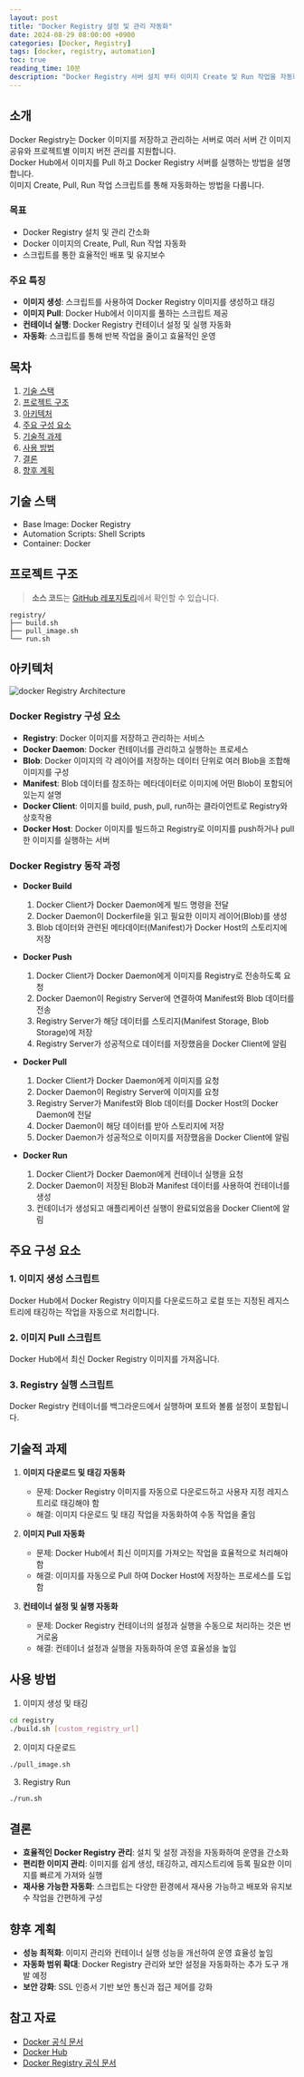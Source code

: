 ```yaml
---
layout: post
title: "Docker Registry 설정 및 관리 자동화"
date: 2024-08-29 08:00:00 +0900
categories: [Docker, Registry]
tags: [docker, registry, automation]
toc: true
reading_time: 10분
description: "Docker Registry 서버 설치 부터 이미지 Create 및 Run 작업을 자동화하는 방법을 설명합니다. Docker Hub에서 이미지를 Pull 하고 컨테이너로 실행하는 스크립트를 다룹니다."
---
```


## 소개

Docker Registry는 Docker 이미지를 저장하고 관리하는 서버로 여러 서버 간 이미지 공유와 프로젝트별 이미지 버전 관리를 지원합니다.  
Docker Hub에서 이미지를 Pull 하고 Docker Registry 서버를 실행하는 방법을 설명합니다.  
이미지 Create, Pull, Run 작업 스크립트를 통해 자동화하는 방법을 다룹니다.

### 목표

- Docker Registry 설치 및 관리 간소화
- Docker 이미지의 Create, Pull, Run 작업 자동화
- 스크립트를 통한 효율적인 배포 및 유지보수

### 주요 특징

- **이미지 생성**: 스크립트를 사용하여 Docker Registry 이미지를 생성하고 태깅
- **이미지 Pull**:  Docker Hub에서 이미지를 풀하는 스크립트 제공
- **컨테이너 실행**: Docker Registry 컨테이너 설정 및 실행 자동화
- **자동화**: 스크립트를 통해 반복 작업을 줄이고 효율적인 운영

## 목차

1. [기술 스택](#기술-스택)
2. [프로젝트 구조](#프로젝트-구조)
3. [아키텍처](#아키텍처)
4. [주요 구성 요소](#주요-구성-요소)
5. [기술적 과제](#기술적-과제)
6. [사용 방법](#사용-방법)
7. [결론](#결론)
8. [향후 계획](#향후-계획)

## 기술 스택

- Base Image: Docker Registry
- Automation Scripts: Shell Scripts
- Container: Docker

## 프로젝트 구조

> **소스 코드**는 [GitHub 레포지토리](https://github.com/chudevops/docker-build/tree/master/registry)에서 확인할 수 있습니다.

```plaintext
registry/
├── build.sh
├── pull_image.sh
└── run.sh
```

## 아키텍처

![docker Registry Architecture](/assets/img/2024-08-29-docker-registry/docker_registry_architecture.png)

### Docker Registry 구성 요소

- **Registry**: Docker 이미지를 저장하고 관리하는 서비스
- **Docker Daemon**: Docker 컨테이너를 관리하고 실행하는 프로세스
- **Blob**: Docker 이미지의 각 레이어를 저장하는 데이터 단위로 여러 Blob을 조합해 이미지를 구성
- **Manifest**: Blob 데이터를 참조하는 메타데이터로 이미지에 어떤 Blob이 포함되어 있는지 설명
- **Docker Client**: 이미지를 build, push, pull, run하는 클라이언트로 Registry와 상호작용
- **Docker Host**: Docker 이미지를 빌드하고 Registry로 이미지를 push하거나 pull한 이미지를 실행하는 서버

### Docker Registry 동작 과정

- **Docker Build**
   1. Docker Client가 Docker Daemon에게 빌드 명령을 전달
   2. Docker Daemon이 Dockerfile을 읽고 필요한 이미지 레이어(Blob)를 생성
   3. Blob 데이터와 관련된 메타데이터(Manifest)가 Docker Host의 스토리지에 저장

- **Docker Push**
   1. Docker Client가 Docker Daemon에게 이미지를 Registry로 전송하도록 요청
   2. Docker Daemon이 Registry Server에 연결하여 Manifest와 Blob 데이터를 전송
   3. Registry Server가 해당 데이터를 스토리지(Manifest Storage, Blob Storage)에 저장
   4. Registry Server가 성공적으로 데이터를 저장했음을 Docker Client에 알림

- **Docker Pull**
   1. Docker Client가 Docker Daemon에게 이미지를 요청
   2. Docker Daemon이 Registry Server에 이미지를 요청
   3. Registry Server가 Manifest와 Blob 데이터를 Docker Host의 Docker Daemon에 전달
   4. Docker Daemon이 해당 데이터를 받아 스토리지에 저장
   5. Docker Daemon가 성공적으로 이미지를 저장했음을 Docker Client에 알림

- **Docker Run**
   1. Docker Client가 Docker Daemon에게 컨테이너 실행을 요청
   2. Docker Daemon이 저장된 Blob과 Manifest 데이터를 사용하여 컨테이너를 생성
   3. 컨테이너가 생성되고 애플리케이션 실행이 완료되었음을 Docker Client에 알림

## 주요 구성 요소

### 1. **이미지 생성 스크립트**
Docker Hub에서 Docker Registry 이미지를 다운로드하고 로컬 또는 지정된 레지스트리에 태깅하는 작업을 자동으로 처리합니다.

### 2. **이미지 Pull 스크립트**
Docker Hub에서 최신 Docker Registry 이미지를 가져옵니다.

### 3. **Registry 실행 스크립트**
Docker Registry 컨테이너를 백그라운드에서 실행하며 포트와 볼륨 설정이 포함됩니다.

## 기술적 과제

1. **이미지 다운로드 및 태깅 자동화**
   - 문제: Docker Registry 이미지를 자동으로 다운로드하고 사용자 지정 레지스트리로 태깅해야 함
   - 해결: 이미지 다운로드 및 태깅 작업을 자동화하여 수동 작업을 줄임

2. **이미지 Pull 자동화**
   - 문제: Docker Hub에서 최신 이미지를 가져오는 작업을 효율적으로 처리해야 함
   - 해결: 이미지를 자동으로 Pull 하여 Docker Host에 저장하는 프로세스를 도입함

3. **컨테이너 설정 및 실행 자동화**
   - 문제: Docker Registry 컨테이너의 설정과 실행을 수동으로 처리하는 것은 번거로움
   - 해결: 컨테이너 설정과 실행을 자동화하여 운영 효율성을 높임

## 사용 방법

1. 이미지 생성 및 태깅
```bash
cd registry
./build.sh [custom_registry_url]
```

2. 이미지 다운로드
```bash
./pull_image.sh
```

3. Registry Run
```bash
./run.sh
```

## 결론

- **효율적인 Docker Registry 관리**: 설치 및 설정 과정을 자동화하여 운영을 간소화
- **편리한 이미지 관리**: 이미지를 쉽게 생성, 태깅하고, 레지스트리에 등록 필요한 이미지를 빠르게 가져와 실행
- **재사용 가능한 자동화**: 스크립트는 다양한 환경에서 재사용 가능하고 배포와 유지보수 작업을 간편하게 구성

## 향후 계획

- **성능 최적화**: 이미지 관리와 컨테이너 실행 성능을 개선하여 운영 효율성 높임
- **자동화 범위 확대**: Docker Registry 관리와 보안 설정을 자동화하는 추가 도구 개발 예정
- **보안 강화**: SSL 인증서 기반 보안 통신과 접근 제어를 강화

## 참고 자료

- [Docker 공식 문서](https://docs.docker.com/)
- [Docker Hub](https://hub.docker.com/)
- [Docker Registry 공식 문서](https://hub.docker.com/_/registry)

